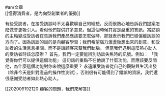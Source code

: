 #an/文章  
[[懂得消費者，是內向型創業者的優勢]]

有些受訪者，在接受訪談時不太喜歡聊自己的經驗，反而很熱心地告訴我們提案怎麼做會更吸引人。看似他們提供許多意見，但這個時候其實是嚴重的警訊。當訪談的主軸變成受訪者在告訴我們產品應該要怎麼做時，那就表示我們已經偏離訪談的方向了。因為訪談的目的是向顧客學習；我們希望腦力激盪後想出來的創意，和受訪者的生活息息相關。而不是讓顧客來幫我們動腦。
但當我們遇到這麼熱心助人的受訪者時該怎麼辦？
首先，我們一定要能辨別訪談失焦時的訊號。例如：
「我覺得你們可以提供這個功能」
這句話的重點不在他說了什麼功能，而應該要反問他，為什麼這個功能對你來說這麼重要？
永遠讓受訪者從自己的觀點與生活出發（除非今天是針對產品的操作性測試），否則很有可能得到了錯誤的資訊，我們還很感謝受訪者如此熱心助人。



[[202009192120 顧客的問題，我們來解答]]